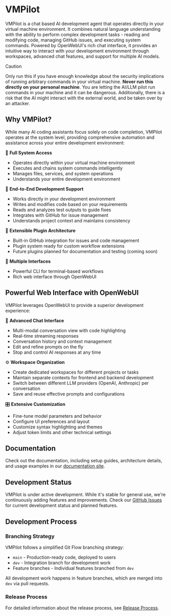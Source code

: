# VMPilot

VMPilot is a chat based AI development agent that operates directly in your virtual machine environment. It combines natural language understanding with the ability to perform complex development tasks - reading and modifying code, managing GitHub issues, and executing system commands. Powered by OpenWebUI's rich chat interface, it provides an intuitive way to interact with your development environment through workspaces, advanced chat features, and support for multiple AI models.

> [!CAUTION]
Only run this if you have enough knowledge about the security implications of running arbitrary commands in your virtual machine.
**Never run this directly on your personal machine**. You are letting the AI/LLM pilot run commands in your machine and it can be dangerous. Additionally, there is a risk that the AI might interact with the external world, and be taken over by an attacker.

## Why VMPilot?

While many AI coding assistants focus solely on code completion, VMPilot operates at the system level, providing comprehensive automation and assistance across your entire development environment:

🔹 **Full System Access**
- Operates directly within your virtual machine environment
- Executes and chains system commands intelligently
- Manages files, services, and system operations
- Understands your entire development environment

🔹 **End-to-End Development Support**
- Works directly in your development environment
- Writes and modifies code based on your requirements
- Reads and analyzes test outputs to guide fixes
- Integrates with GitHub for issue management
- Understands project context and maintains consistency

🔹 **Extensible Plugin Architecture**
- Built-in GitHub integration for issues and code management
- Plugin system ready for custom workflow extensions
- Future plugins planned for documentation and testing (coming soon)

🔹 **Multiple Interfaces**
- Powerful CLI for terminal-based workflows
- Rich web interface through OpenWebUI

## Powerful Web Interface with OpenWebUI

VMPilot leverages OpenWebUI to provide a superior development experience:

🚀 **Advanced Chat Interface**
- Multi-modal conversation view with code highlighting
- Real-time streaming responses
- Conversation history and context management
- Edit and refine prompts on the fly
- Stop and control AI responses at any time

⚙️ **Workspace Organization**
- Create dedicated workspaces for different projects or tasks
- Maintain separate contexts for frontend and backend development
- Switch between different LLM providers (OpenAI, Anthropic) per conversation
- Save and reuse effective prompts and configurations

🎛️ **Extensive Customization**
- Fine-tune model parameters and behavior
- Configure UI preferences and layout
- Customize syntax highlighting and themes
- Adjust token limits and other technical settings

## Documentation

Check out the documentation, including setup guides, architecture details, and usage examples in our [documentation site](https://drorm.github.io/vmpilot/).

## Development Status

VMPilot is under active development. While it's stable for general use, we're continuously adding features and improvements. Check our [GitHub Issues](https://github.com/drorm/vmpilot/issues) for current development status and planned features.

## Development Process

### Branching Strategy

VMPilot follows a simplified Git Flow branching strategy:

- `main` - Production-ready code, deployed to users
- `dev` - Integration branch for development work
- Feature branches - Individual features branched from `dev`

All development work happens in feature branches, which are merged into `dev` via pull requests.

### Release Process

For detailed information about the release process, see [Release Process](docs/release-process.md).
